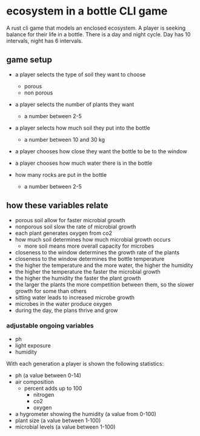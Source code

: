 # ecosystem in a bottle CLI game

A rust cli game that models an enclosed ecosystem. A player is seeking balance for their life in a bottle. There is a day and night cycle. Day has 10 intervals, night has 6 intervals.

## game setup

- a player selects the type of soil they want to choose

  - porous
  - non porous

- a player selects the number of plants they want

  - a number between 2-5

- a player selects how much soil they put into the bottle

  - a number between 10 and 30 kg

- a player chooses how close they want the bottle to be to the window
- a player chooses how much water there is in the bottle
- how many rocks are put in the bottle
  - a number between 2-5

## how these variables relate

- porous soil allow for faster microbial growth
- nonporous soil slow the rate of microbial growth
- each plant generates oxygen from co2
- how much soil determines how much microbial growth occurs
  - more soil means more overall capacity for microbes
- closeness to the window determines the growth rate of the plants
- closeness to the window determines the bottle temperature
- the higher the temperature and the more water, the higher the humidity
- the higher the temperature the faster the microbial growth
- the higher the humidity the faster the plant growth
- the larger the plants the more competition between them, so the slower growth for some than others
- sitting water leads to increased microbe growth
- microbes in the water produce oxygen
- during the day, the plans thrive and grow

### adjustable ongoing variables

- ph
- light exposure
- humidity

With each generation a player is shown the following statistics:

- ph (a value between 0-14)
- air composition
  - percent adds up to 100
    - nitrogen
    - co2
    - oxygen
- a hygrometer showing the humidity (a value from 0-100)
- plant size (a value between 1-100)
- microbial levels (a value between 1-100)
